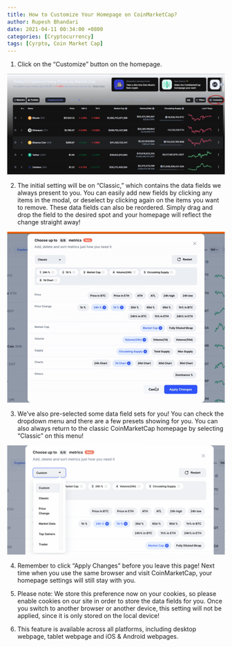 ```yaml
---
title: How to Customize Your Homepage on CoinMarketCap?
author: Rupesh Bhandari
date: 2021-04-11 00:34:00 +0800
categories: [Cryptocurrency]
tags: [Cyrpto, Coin Market Cap]
---
```


1. Click on the “Customize” button on the homepage.

![First](/assets/img/CoinMarketCap/2021-03-21_095025.jpg)

2. The initial setting will be on “Classic,” which contains the data fields we always present to you. You can easily add new fields by clicking any items in the modal, or deselect by clicking again on the items you want to remove. These data fields can also be reordered. Simply drag and drop the field to the desired spot and your homepage will reflect the change straight away!

![Second](/assets/img/CoinMarketCap/coin_2.gif)

3. We’ve also pre-selected some data field sets for you! You can check the dropdown menu and there are a few presets showing for you. You can also always return to the classic CoinMarketCap homepage by selecting “Classic” on this menu!

![Third](/assets/img/CoinMarketCap/36x771.png)

4. Remember to click “Apply Changes” before you leave this page! Next time when you use the same browser and visit CoinMarketCap, your homepage settings will still stay with you.

5. Please note: We store this preference now on your cookies, so please enable cookies on our site in order to store the data fields for you. Once you switch to another browser or another device, this setting will not be applied, since it is only stored on the local device!

6. This feature is available across all platforms, including desktop webpage, tablet webpage and iOS & Android webpages. 
